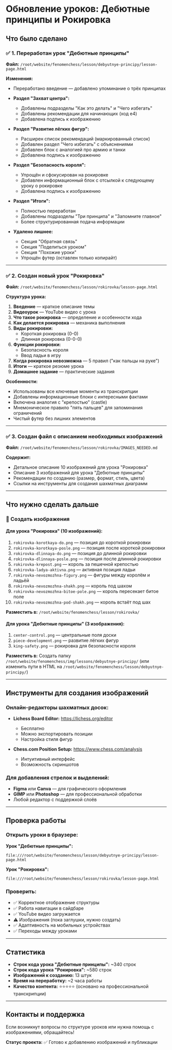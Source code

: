 # Обновление уроков: Дебютные принципы и Рокировка

## Что было сделано

### ✅ 1. Переработан урок "Дебютные принципы"

**Файл:** `/root/website/fenomenchess/lesson/debyutnye-principy/lesson-page.html`

**Изменения:**
- Переработано введение — добавлено упоминание о трёх принципах
- **Раздел "Захват центра":**
  - Добавлены подразделы "Как это делать" и "Чего избегать"
  - Добавлены рекомендации для начинающих (ход e4)
  - Добавлена подпись к изображению

- **Раздел "Развитие лёгких фигур":**
  - Расширен список рекомендаций (маркированный список)
  - Добавлен раздел "Чего избегать" с объяснениями
  - Добавлен блок с аналогией про армию и танки
  - Добавлена подпись к изображению

- **Раздел "Безопасность короля":**
  - Упрощён и сфокусирован на рокировке
  - Добавлен информационный блок с отсылкой к следующему уроку о рокировке
  - Добавлена подпись к изображению

- **Раздел "Итоги":**
  - Полностью переработан
  - Добавлены подразделы "Три принципа" и "Запомните главное"
  - Более структурированная подача информации

- **Удалено лишнее:**
  - Секция "Обратная связь"
  - Секция "Поделиться уроком"
  - Секция "Похожие уроки"
  - Упрощён футер (оставлен только копирайт)

---

### ✅ 2. Создан новый урок "Рокировка"

**Файл:** `/root/website/fenomenchess/lesson/rokirovka/lesson-page.html`

**Структура урока:**
1. **Введение** — краткое описание темы
2. **Видеоурок** — YouTube видео с урока
3. **Что такое рокировка** — определение и особенности хода
4. **Как делается рокировка** — механика выполнения
5. **Виды рокировки:**
   - Короткая рокировка (0-0)
   - Длинная рокировка (0-0-0)
6. **Функции рокировки:**
   - Безопасность короля
   - Ввод ладьи в игру
7. **Когда рокировка невозможна** — 5 правил ("как пальцы на руке")
8. **Итоги** — краткое резюме урока
9. **Домашнее задание** — практические задания

**Особенности:**
- Использованы все ключевые моменты из транскрипции
- Добавлены информационные блоки с интересными фактами
- Включена аналогия с "крепостью" (castle)
- Мнемоническое правило "пять пальцев" для запоминания ограничений
- Чистый футер без лишних элементов

---

### ✅ 3. Создан файл с описанием необходимых изображений

**Файл:** `/root/website/fenomenchess/lesson/rokirovka/IMAGES_NEEDED.md`

**Содержит:**
- Детальное описание 10 изображений для урока "Рокировка"
- Описание 3 изображений для урока "Дебютные принципы"
- Рекомендации по созданию (размер, формат, стиль, цвета)
- Ссылки на инструменты для создания шахматных диаграмм

---

## Что нужно сделать дальше

### 📸 Создать изображения

#### Для урока "Рокировка" (10 изображений):
1. `rokirovka-korotkaya-do.png` — позиция до короткой рокировки
2. `rokirovka-korotkaya-posle.png` — позиция после короткой рокировки
3. `rokirovka-dlinnaya-do.png` — позиция до длинной рокировки
4. `rokirovka-dlinnaya-posle.png` — позиция после длинной рокировки
5. `rokirovka-krepost.png` — король за пешечной крепостью
6. `rokirovka-ladya-aktivna.png` — активная позиция ладьи
7. `rokirovka-nevozmozhna-figury.png` — фигуры между королём и ладьёй
8. `rokirovka-nevozmozhna-shakh.png` — король под шахом
9. `rokirovka-nevozmozhna-bitoe-pole.png` — король пересекает битое поле
10. `rokirovka-nevozmozhna-pod-shakh.png` — король встаёт под шах

**Разместить в:** `/root/website/fenomenchess/lesson/rokirovka/`

#### Для урока "Дебютные принципы" (3 изображения):
1. `center-control.png` — центральные поля доски
2. `piece-development.png` — развитие лёгких фигур
3. `king-safety.png` — рокировка для безопасности короля

**Разместить в:** Создать папку `/root/website/fenomenchess/img/lessons/debyutnye-principy/`
(или изменить пути в HTML на `/root/website/fenomenchess/lesson/debyutnye-principy/`)

---

## Инструменты для создания изображений

### Онлайн-редакторы шахматных досок:
- **Lichess Board Editor:** https://lichess.org/editor
  - Бесплатно
  - Можно экспортировать позиции
  - Настройка стиля фигур

- **Chess.com Position Setup:** https://www.chess.com/analysis
  - Интуитивный интерфейс
  - Возможность скриншотов

### Для добавления стрелок и выделений:
- **Figma** или **Canva** — для графического оформления
- **GIMP** или **Photoshop** — для профессиональной обработки
- Любой редактор с поддержкой слоёв

---

## Проверка работы

### Открыть уроки в браузере:

**Урок "Дебютные принципы":**
```
file:///root/website/fenomenchess/lesson/debyutnye-principy/lesson-page.html
```

**Урок "Рокировка":**
```
file:///root/website/fenomenchess/lesson/rokirovka/lesson-page.html
```

### Проверить:
- ✅ Корректное отображение структуры
- ✅ Работа навигации в сайдбаре
- ✅ YouTube видео загружается
- ⚠️ Изображения (пока заглушки, нужно создать)
- ✅ Адаптивность на мобильных устройствах
- ✅ Переходы между уроками

---

## Статистика

- **Строк кода урока "Дебютные принципы":** ~340 строк
- **Строк кода урока "Рокировка":** ~580 строк
- **Изображений к созданию:** 13 штук
- **Время на переработку:** ~2 часа работы
- **Качество контента:** ⭐⭐⭐⭐⭐ (основано на профессиональной транскрипции)

---

## Контакты и поддержка

Если возникнут вопросы по структуре уроков или нужна помощь с изображениями, обращайтесь!

**Статус проекта:** ✅ Готово к добавлению изображений и публикации
